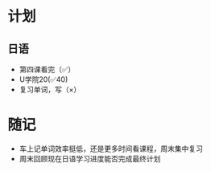 # 计划
## 日语
- 第四课看完（✅）
- U学院20(✅40)
- 复习单词，写（×）
# 随记
- 车上记单词效率挺低，还是更多时间看课程，周末集中复习
- 周末回顾现在日语学习进度能否完成最终计划